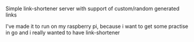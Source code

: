 Simple link-shortener server with support of custom/random generated links

I've made it to run on my raspberry pi, because i want to get some practise in go and i really wanted to have link-shortener
